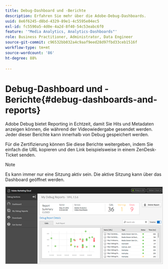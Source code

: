 ```yaml
---
title: Debug-Dashboard und -Berichte
description: Erfahren Sie mehr über die Adobe-Debug-Dashboards.
uuid: 8e6f6245-d8bd-4329-89e1-4c5595e04ec5
exl-id: fc5590a5-4d0e-4a2d-8f40-54c53eabc6f0
feature: '"Media Analytics, Analytics-Dashboards"'
role: Business Practitioner, Administrator, Data Engineer
source-git-commit: c96532bb032a4c9aaf9eed28d97fbd33ceb1516f
workflow-type: tm+mt
source-wordcount: '86'
ht-degree: 88%

---
```


# Debug-Dashboard und -Berichte{#debug-dashboards-and-reports}

Adobe Debug bietet Reporting in Echtzeit, damit Sie Hits und Metadaten anzeigen können, die während der Videowiedergabe gesendet werden. Jeder dieser Berichte kann innerhalb von Debug gespeichert werden.

Für die Zertifizierung können Sie diese Berichte weitergeben, indem Sie einfach die URL kopieren und den Link beispielsweise in einem ZenDesk-Ticket senden.

>[!NOTE]
>
>Es kann immer nur eine Sitzung aktiv sein. Die aktive Sitzung kann über das Dashboard geöffnet werden.

![](assets/debug-dashboard.png)
